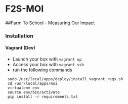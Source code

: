 # F2S-MOI
##Farm To School - Measuring Our Impact

### Installation
#### Vagrant (Dev)
 * Launch your box with `vagrant up`
 * Access your box with `vagrant ssh`
 * run the following commands
``` 
 sudo /usr/local/apps/deploy/install_vagrant_reqs.sh
 cd /usr/local/apps/moi
 virtualenv env
 source env/bin/activate
 pip install -r requirements.txt
```
